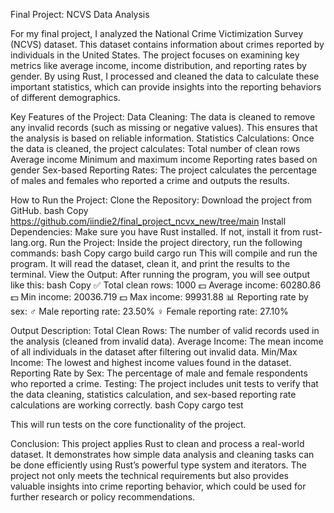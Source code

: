 Final Project: NCVS Data Analysis

For my final project, I analyzed the National Crime Victimization Survey (NCVS) dataset. This dataset contains information about crimes reported by individuals in the United States. The project focuses on examining key metrics like average income, income distribution, and reporting rates by gender. By using Rust, I processed and cleaned the data to calculate these important statistics, which can provide insights into the reporting behaviors of different demographics.

Key Features of the Project:
Data Cleaning: The data is cleaned to remove any invalid records (such as missing or negative values). This ensures that the analysis is based on reliable information.
Statistics Calculations: Once the data is cleaned, the project calculates:
Total number of clean rows
Average income
Minimum and maximum income
Reporting rates based on gender
Sex-based Reporting Rates: The project calculates the percentage of males and females who reported a crime and outputs the results.

How to Run the Project:
Clone the Repository: Download the project from GitHub.
bash
Copy
https://github.com/iindie2/final_project_ncvx_new/tree/main
Install Dependencies: Make sure you have Rust installed. If not, install it from rust-lang.org.
Run the Project: Inside the project directory, run the following commands:
bash
Copy
cargo build
cargo run
This will compile and run the program. It will read the dataset, clean it, and print the results to the terminal.
View the Output: After running the program, you will see output like this:
bash
Copy
✅ Total clean rows: 1000
💵 Average income: 60280.86
💵 Min income: 20036.719
💵 Max income: 99931.88
📊 Reporting rate by sex:
♂️ Male reporting rate: 23.50%
♀️ Female reporting rate: 27.10%

Output Description:
Total Clean Rows: The number of valid records used in the analysis (cleaned from invalid data).
Average Income: The mean income of all individuals in the dataset after filtering out invalid data.
Min/Max Income: The lowest and highest income values found in the dataset.
Reporting Rate by Sex: The percentage of male and female respondents who reported a crime.
Testing:
The project includes unit tests to verify that the data cleaning, statistics calculation, and sex-based reporting rate calculations are working correctly.
bash
Copy
cargo test

This will run tests on the core functionality of the project.

Conclusion:
This project applies Rust to clean and process a real-world dataset. It demonstrates how simple data analysis and cleaning tasks can be done efficiently using Rust’s powerful type system and iterators. The project not only meets the technical requirements but also provides valuable insights into crime reporting behavior, which could be used for further research or policy recommendations.



